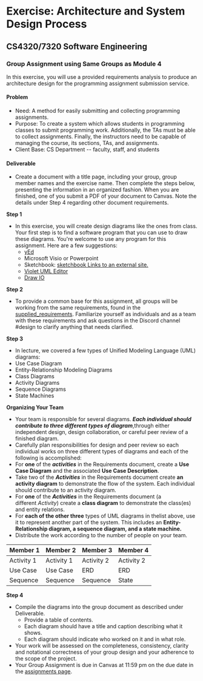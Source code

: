 # Exercise: Architecture and System Design Process
## CS4320/7320 Software Engineering

### **Group Assignment using Same Groups as Module 4**

In this exercise, you will use a provided requirements analysis to produce an architecture design for the programming
assignment submission service.

#### Problem
-   Need: A method for easily submitting and collecting programming assignments.
-   Purpose: To create a system which allows students in programming classes to submit programming work. Additionally, the TAs must be able to collect assignments. Finally, the instructors need to be capable of managing the course, its sections, TAs, and assignments.
-   Client Base: CS Department -- faculty, staff, and students

#### Deliverable
- Create a document with a title page, including your group, group member names and the exercise name. Then complete the steps below, presenting the information in an organized fashion. When you are finished, one of you submit a PDF of your document to Canvas. Note the details under Step 4 regarding other document requirements.

**Step 1**
 - In this exercise, you will create design diagrams like the ones from class. Your first step is to find a software program that you can use to draw these diagrams. You're welcome to use any program for this assignment. Here are a few suggestions:
     - [yEd](http://www.yworks.com/products/yed)
     - Microsoft Visio or Powerpoint
     - Sketchbook: [sketchbook Links to an external site.](http://www.sketchbook.com/?locale=en)
     - [Violet UML Editor](http://alexdp.free.fr/violetumleditor/page.php)
     - [Draw IO](http://www.draw.io/)

**Step 2**
-   To provide a common base for this assignment, all groups will be
    working from the same requirements, found in the [supplied_requirements](./supplied_requirements.md).  Familiarize yourself as individuals and as a team with these requirements and ask questions in the Discord channel \#design to clarify anything that needs clarified.

**Step 3**
- In lecture, we covered a few types of Unified Modeling Language
    (UML) diagrams:
 - Use Case Diagram
 - Entity-Relationship Modeling Diagrams
 - Class Diagrams
 - Activity Diagrams
 - Sequence Diagrams
 - State Machines

__Organizing Your Team__
-   Your team is responsible for several diagrams. ***Each individual should contribute to three different types of diagram***,through either independent design, design collaboration, or careful peer review of a finished diagram.
 - Carefully plan responsibilities for design and peer review so
    each individual works on three different types of diagrams and
    each of the following is accomplished:
 - For **one** of the ***activities*** in the Requirements document, create a **Use Case Diagram** and the associated **Use Case Description**.
 - Take two of the ***Activities*** in the Requirements document create **an activity diagram** to demonstrate the flow of the system. Each individual should contribute to an activity diagram.
 - For **one** of the ***Activities*** in the Requirements document (a different *Activity*) create a **class diagram** to demonstrate the class(es) and entity relations.
 - For **each of the other three** types of UML diagrams in thelist above, use it to represent another part of the system. This includes an **Entity-Relationship diagram, a sequence diagram, and a state machine.**
 - Distribute the work according to the number of people on your team. 

| Member 1  | Member 2 | Member 3 |  Member 4 |
| ------------ | ------------ | ------------ | ------------ |
| Activity 1 |  Activity 1 | Activity 2 | Activity 2 |
| Use Case | Use Case | ERD |  ERD |
| Sequence | Sequence | Sequence | State |

**Step 4**
-   Compile the diagrams into the group document as described under Deliverable.
    -   Provide a table of contents.
    -   Each diagram should have a title and caption describing what it
        shows.
    -   Each diagram should indicate who worked on it and in what role.
-   Your work will be assessed on the completeness, consistency, clarity and notational correctness of your group design and your adherence to the scope of the project.
-   Your Group Assignment is due in Canvas at 11:59 pm on the due date in the [assignments page](../../references/assignments.md).

 

 
